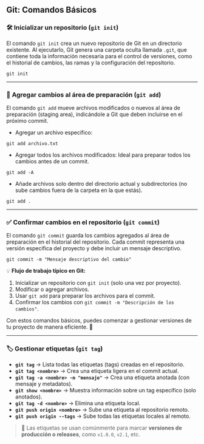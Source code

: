 ## Git: Comandos Básicos

### 🛠️ **Inicializar un repositorio (`git init`)**
El comando `git init` crea un nuevo repositorio de Git en un directorio existente. Al ejecutarlo, Git genera una carpeta oculta llamada `.git`, que contiene toda la información necesaria para el control de versiones, como el historial de cambios, las ramas y la configuración del repositorio.

```shell
git init
```

---

### 📌 **Agregar cambios al área de preparación (`git add`)**
El comando `git add` mueve archivos modificados o nuevos al área de preparación (staging area), indicándole a Git que deben incluirse en el próximo commit.

- Agregar un archivo específico:
```shell
git add archivo.txt
```

- Agregar todos los archivos modificados: Ideal para preparar todos los cambios antes de un commit.
```shell
git add -A
```
- Añade archivos solo dentro del directorio actual y subdirectorios (no sube cambios fuera de la carpeta en la que estás).
```shell
git add .
```
---

### ✅ **Confirmar cambios en el repositorio (`git commit`)**
El comando `git commit` guarda los cambios agregados al área de preparación en el historial del repositorio. Cada commit representa una versión específica del proyecto y debe incluir un mensaje descriptivo.

```shell
git commit -m "Mensaje descriptivo del cambio"
```

💡 **Flujo de trabajo típico en Git:**
1. Inicializar un repositorio con `git init` (solo una vez por proyecto).
2. Modificar o agregar archivos.
3. Usar `git add` para preparar los archivos para el commit.
4. Confirmar los cambios con `git commit -m "Descripción de los cambios"`.

Con estos comandos básicos, puedes comenzar a gestionar versiones de tu proyecto de manera eficiente. 🚀

---

### 🏷️ **Gestionar etiquetas (`git tag`)**

- **`git tag`** → Lista todas las etiquetas (tags) creadas en el repositorio.  
- **`git tag <nombre>`** → Crea una etiqueta ligera en el commit actual.  
- **`git tag -a <nombre> -m "mensaje"`** → Crea una etiqueta anotada (con mensaje y metadatos).  
- **`git show <nombre>`** → Muestra información sobre un tag específico (solo anotados).  
- **`git tag -d <nombre>`** → Elimina una etiqueta local.  
- **`git push origin <nombre>`** → Sube una etiqueta al repositorio remoto.  
- **`git push origin --tags`** → Sube todas las etiquetas locales al remoto.

> 📝 Las etiquetas se usan comúnmente para marcar **versiones de producción o releases**, como `v1.0.0`, `v2.1`, etc.


